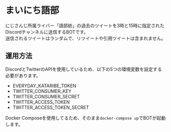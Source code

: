 # まいにち語部
にじさんじ所属ライバー「語部紡」の過去のツイートを3時と15時に指定されたDiscordチャンネルに送信するBOTです。  
送信されるツイートはランダムで、リツイートや引用ツイートは含まれません。  

## 運用方法
DiscordとTwitterのAPIを使用しているため、以下の5つの環境変数を設定する必要があります。  

- EVERYDAY_KATARIBE_TOKEN
- TWITTER_CONSUMER_KEY
- TWITTER_CONSUMER_SECRET
- TWITTER_ACCESS_TOKEN
- TWITTER_ACCESS_TOKEN_SECRET

Docker Composeを使用してるため、そのまま`docker-compose up`でBOTが起動します。  

